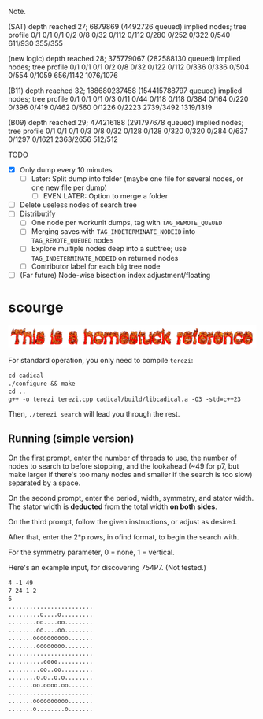 Note.

(SAT) depth reached 27; 6879869 (4492726 queued) implied nodes; tree profile 0/1 0/1 0/1 0/2 0/8 0/32 0/112 0/112 0/280 0/252 0/322 0/540 611/930 355/355

(new logic) depth reached 28; 375779067 (282588130 queued) implied nodes; tree profile 0/1 0/1 0/1 0/2 0/8 0/32 0/122 0/112 0/336 0/336 0/504 0/554 0/1059 656/1142 1076/1076


(B11) depth reached 32; 188680237458 (154415788797 queued) implied nodes; tree profile 0/1 0/1 0/1 0/3 0/11 0/44 0/118 0/118 0/384 0/164 0/220 0/396 0/419 0/462 0/560 0/1226 0/2223 2739/3492 1319/1319

(B09) depth reached 29; 474216188 (291797678 queued) implied nodes;       tree profile 0/1 0/1 0/1 0/3 0/8 0/32 0/128 0/128 0/320 0/320 0/284 0/637 0/1297 0/1621 2363/2656 512/512

TODO 

 - [x] Only dump every 10 minutes
   - [ ] Later: Split dump into folder (maybe one file for several nodes, or one new file per dump)
     - [ ] EVEN LATER: Option to merge a folder
 - [ ] Delete useless nodes of search tree
 - [ ] Distributify
   - [ ] One node per workunit dumps, tag with `TAG_REMOTE_QUEUED`
   - [ ] Merging saves with `TAG_INDETERMINATE_NODEID` into `TAG_REMOTE_QUEUED` nodes
   - [ ] Explore multiple nodes deep into a subtree; use `TAG_INDETERMINATE_NODEID` on returned nodes
   - [ ] Contributor label for each big tree node
 - [ ] (Far future) Node-wise bisection index adjustment/floating
 
# scourge

![](scripts/test.gif)

For standard operation, you only need to compile `terezi`:

```
cd cadical
./configure && make
cd ..
g++ -o terezi terezi.cpp cadical/build/libcadical.a -O3 -std=c++23
```

Then, `./terezi search` will lead you through the rest.

## Running (simple version)

On the first prompt, enter the number of threads to use, the number of nodes to search to before stopping, and the lookahead (~49 for p7, but make larger if there's too many nodes and smaller if the search is too slow) separated by a space. 

On the second prompt, enter the period, width, symmetry, and stator width. The stator width is **deducted** from the total width **on both sides**.

On the third prompt, follow the given instructions, or adjust as desired.

After that, enter the 2*p rows, in ofind format, to begin the search with.

For the symmetry parameter, 0 = none, 1 = vertical.

Here's an example input, for discovering 754P7. (Not tested.)

```
4 -1 49
7 24 1 2
6
........................
.........o....o.........
........oo....oo........
........oo....oo........
.......oooooooooo.......
........oooooooo........
........................
..........oooo..........
.........oo..oo.........
........o.o..o.o........
.......oo.oooo.oo.......
........................
.......oooooooooo.......
.......o........o.......
```